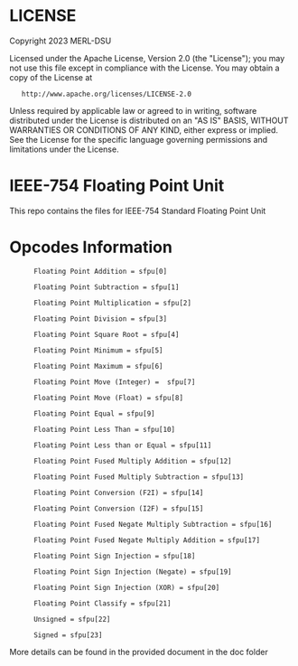 # LICENSE
 Copyright 2023 MERL-DSU

   Licensed under the Apache License, Version 2.0 (the "License");
   you may not use this file except in compliance with the License.
   You may obtain a copy of the License at

       http://www.apache.org/licenses/LICENSE-2.0

   Unless required by applicable law or agreed to in writing, software
   distributed under the License is distributed on an "AS IS" BASIS,
   WITHOUT WARRANTIES OR CONDITIONS OF ANY KIND, either express or implied.
   See the License for the specific language governing permissions and
   limitations under the License.
   
   
# IEEE-754 Floating Point Unit
This repo contains the files for IEEE-754 Standard Floating Point Unit 

# Opcodes Information
          Floating Point Addition = sfpu[0]

          Floating Point Subtraction = sfpu[1]

          Floating Point Multiplication = sfpu[2]

          Floating Point Division = sfpu[3]

          Floating Point Square Root = sfpu[4]

          Floating Point Minimum = sfpu[5]

          Floating Point Maximum = sfpu[6]

          Floating Point Move (Integer) =  sfpu[7]

          Floating Point Move (Float) = sfpu[8]

          Floating Point Equal = sfpu[9]

          Floating Point Less Than = sfpu[10]

          Floating Point Less than or Equal = sfpu[11]

          Floating Point Fused Multiply Addition = sfpu[12]

          Floating Point Fused Multiply Subtraction = sfpu[13]

          Floating Point Conversion (F2I) = sfpu[14]

          Floating Point Conversion (I2F) = sfpu[15]

          Floating Point Fused Negate Multiply Subtraction = sfpu[16]

          Floating Point Fused Negate Multiply Addition = sfpu[17]

          Floating Point Sign Injection = sfpu[18]

          Floating Point Sign Injection (Negate) = sfpu[19]

          Floating Point Sign Injection (XOR) = sfpu[20]

          Floating Point Classify = sfpu[21]

          Unsigned = sfpu[22]

          Signed = sfpu[23]


More details can be found in the provided document in the doc folder 
